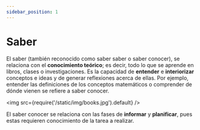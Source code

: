 ```yaml
---
sidebar_position: 1
---
```


# Saber

El saber (también reconocido como saber saber o saber conocer), se relaciona con el **conocimiento teórico**; es decir, todo lo que se aprende en libros, clases o investigaciones. Es la capacidad de **entender** e **interiorizar** conceptos e ideas y de generar reflexiones acerca de ellas. Por ejemplo, entender las definiciones de los conceptos matemáticos o comprender de dónde vienen se refiere a saber conocer.

<img src={require('/static/img/books.jpg').default} />

El saber conocer se relaciona con las fases de **informar** y **planificar**, pues estas requieren conocimiento de la tarea a realizar.